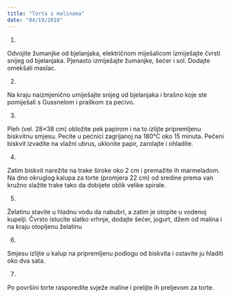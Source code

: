 ```yaml
--- 
title: "Torta s malinama"
date: "04/19/2019"
---
```


1.
Odvojite žumanjke od bjelanjaka, električnom miješalicom izmiješajte čvrsti snijeg od bjelanjaka. Pjenasto izmiješajte žumanjke, šećer i sol. Dodajte omekšali maslac.

2.
Na kraju naizmjenično umiješajte snijeg od bjelanjaka i brašno koje ste pomiješali s Gussnelom i praškom za pecivo.

3.
Pleh (vel. 28×38 cm) obložite pek papirom i na to izlijte pripremljenu biskvitnu smjesu. Pecite u pećnici zagrijanoj na 180°C oko 15 minuta. Pečeni biskvit izvadite na vlažni ubrus, uklonite papir, zarolajte i ohladite.

4.
Zatim biskvit narežite na trake široke oko 2 cm i premažite ih marmeladom. Na dno okruglog kalupa za torte (promjera 22 cm) od sredine prema van kružno slažite trake tako da dobijete oblik velike spirale.

5.
Želatinu stavite u hladnu vodu da nabubri, a zatim je otopite u vodenoj kupelji. Čvrsto istucite slatko vrhnje, dodajte šećer, jogurt, džem od malina i na kraju otopljenu želatinu

6.
Smjesu izlijte u kalup na pripremljenu podlogu od biskvita i ostavite ju hladiti oko dva sata.

7.
Po površini torte rasporedite svježe maline i prelijte ih preljevom za torte.


